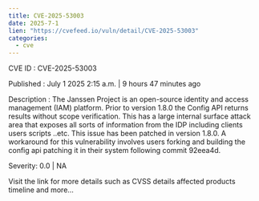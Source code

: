```yaml
--- 
title: CVE-2025-53003
date: 2025-7-1
lien: "https://cvefeed.io/vuln/detail/CVE-2025-53003"
categories:
  - cve
---
```


CVE ID : CVE-2025-53003

Published :  July 1
2025
2:15 a.m. | 9 hours
47 minutes ago

Description : The Janssen Project is an open-source identity and access management (IAM) platform. Prior to version 1.8.0
the Config API returns results without scope verification. This has a large internal surface attack area that exposes all sorts of information from the IDP including clients
users
scripts ..etc. This issue has been patched in version 1.8.0. A workaround for this vulnerability involves users forking and building the config api
patching it in their system following commit 92eea4d.

Severity: 0.0 | NA

Visit the link for more details
such as CVSS details
affected products
timeline
and more...
